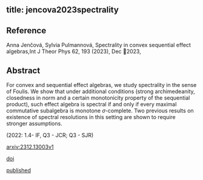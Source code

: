 title: jencova2023spectrality
---


## Reference

Anna Jenčová, Sylvia Pulmannová, Spectrality in convex sequential effect algebras,Int J Theor Phys 62, 193 (2023), Dec 2023,

## Abstract 
For convex and sequential effect algebras, we study spectrality in the sense of Foulis. We show that under additional conditions (strong archimedeanity, closedness in norm and a certain monotonicity property of the sequential product), such effect algebra is spectral if and only if every maximal commutative subalgebra is monotone $\sigma$-complete. Two previous results on existence of spectral resolutions in this setting are shown to require stronger assumptions.
    
 (2022:   1.4- IF, Q3 - JCR; Q3 - SJR)   

[arxiv:2312.13003v1](https://arxiv.org/abs/2312.13003v1)

[doi](https://doi.org/10.1007/s10773-023-05431-8)

[published](jencova2023spectrality/published.pdf)
